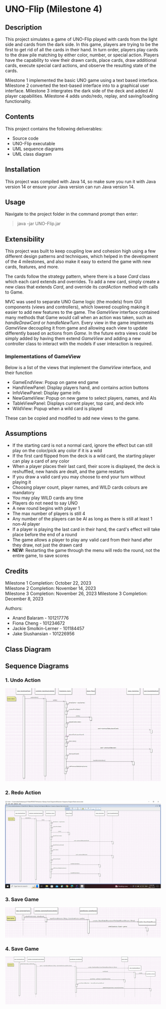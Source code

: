 # UNO-Flip (Milestone 4)

## Description
This project simulates a game of UNO-Flip played with cards from the light side and cards from the dark side. In this game, players are trying to be the first to get rid of all the cards in their hand. In turn order, players play cards to the draw pile matching by either color, number, or special action. Players have the capability to view their drawn cards, place cards, draw additional cards, execute special card actions, and observe the resulting state of the cards.

Milestone 1 implemented the basic UNO game using a text based interface. Milestone 2 converted the text-based interface into to a graphical user interface. Milestone 3 intergrates the dark side of the deck and added AI player capabilities. Milestone 4 adds undo/redo, replay, and saving/loading functionality.

## Contents
This project contains the following deliverables:
* Source code
* UNO-Flip executable
* UML sequence diagrams
* UML class diagram

## Installation
This project was compiled with Java 14, so make sure you run it with Java version 14 or ensure your Java version can run Java version 14.

## Usage
Navigate to the project folder in the command prompt then enter:
> java -jar UNO-Flip.jar

## Extensibility
This project was built to keep coupling low and cohesion high using a few different design patterns and techniques, 
which helped in the development of the 4 milestones, and also make it easy to extend the game with new cards, features, and more. 

The cards follow the strategy pattern, where there is a base *Card* class which each card extends and overrides. 
To add a new card, simply create a new class that extends *Card*, and override its *cardAction* method with calls to Game. 

MVC was used to separate UNO Game logic (the models) from GUI components (views and controllers), 
which lowered coupling making it easier to add new features to the game. The *GameView* interface contained many methods that Game
would call when an action was taken, such as *handleDrawCard* or *handleNewTurn*. Every view in the game implements *GameView* 
decoupling it from game and allowing each view to update differently based on actions from *Game*. In the future extra views could
be simply added by having them extend *GameView* and adding a new controller class to interact with the models if user interaction 
is required.

### Implementations of GameView
Below is a list of the views that implement the *GameView* interface, and their function
- GameEndView: Popup on game end game
- HandViewPanel: Display players hand, and contains action buttons
- InfoViewPanel: Display game info
- NewGameView: Popup on new game to select players, names, and AIs
- TableViewPanel: Displays current player, top card, and deck info
- WildView: Popup when a wild card is played

These can be copied and modified to add new views to the game.

## Assumptions
* If the starting card is not a normal card, ignore the effect but can still play on the color/pick any color if it is a wild
* If the first card flipped from the deck is a wild card, the starting player can play a card of any color
* When a player places their last card, their score is displayed, the deck is reshuffled, new hands are dealt, and the game restarts
* If you draw a valid card you may choose to end your turn without playing it
* Choosing player count, player names, and WILD cards colours are mandatory
* You may play WILD cards any time
* Players do not need to say UNO
* A new round begins with player 1
* The max number of players is still 4
* Any number of the players can be AI as long as there is still at least 1 non-AI player
* If a player is playing the last card in their hand, the card's effect will take place before the end of a round
* The game allows a player to play any valid card from their hand after they draw, not just the drawn card
* **NEW:** Restarting the game through the menu will redo the round, not the entire game, to save scores

## Credits
Milestone 1 Completion: October 22, 2023  
Milestone 2 Completion: November 14, 2023  
Milestone 3 Completion: November 26, 2023
Milestone 3 Completion: December 8, 2023

Authors:
* Anand Balaram - 101217776
* Fiona Cheng - 101234672
* Jackie Smolkin-Lerner - 101184457
* Jake Siushansian - 101226956

## Class Diagram


## Sequence Diagrams
### 1. Undo Action
![Milestone 4 Sequence Diagram Undo Action.png](Milestone%204%20Sequence%20Diagram%20Undo%20Action.png)

### 2. Redo Action
![Milestone 4 Sequence Diagram Redo Action.png](Milestone%204%20Sequence%20Diagram%20Redo%20Action.png)

### 3. Save Game
![Milestone 4 Sequence Diagram Save Game.png](Milestone%204%20Sequence%20Diagram%20Save%20Game.png)

### 4. Save Game
![Milestone 4 Sequence Diagram Load Game.png](Milestone%204%20Sequence%20Diagram%20Load%20Game.png)